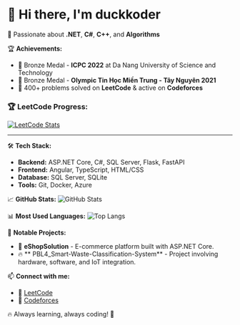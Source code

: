 # 👋 Hi there, I'm **duckkoder**

🚀 Passionate about **.NET**, **C#**, **C++**, and **Algorithms**

🏆 **Achievements:**  
- 🥉 Bronze Medal - **ICPC 2022** at Da Nang University of Science and Technology  
- 🥉 Bronze Medal - **Olympic Tin Học Miền Trung - Tây Nguyên 2021**  
- 🎯 400+ problems solved on **LeetCode** & active on **Codeforces**  

### 🏆 LeetCode Progress:
[![LeetCode Stats](https://leetcard.jacoblin.cool/Igughi?theme=dark&font=Fira%20Code)](https://leetcode.com/Igughi)

---

🛠 **Tech Stack:**
- **Backend:** ASP.NET Core, C#, SQL Server, Flask, FastAPI
- **Frontend:** Angular, TypeScript, HTML/CSS
- **Database:** SQL Server, SQLite
- **Tools:** Git, Docker, Azure

📈 **GitHub Stats:**
![GitHub Stats](https://github-readme-stats.vercel.app/api?username=duckkoder&show_icons=true&theme=tokyonight)

📊 **Most Used Languages:**
![Top Langs](https://github-readme-stats.vercel.app/api/top-langs/?username=duckkoder&layout=compact&theme=tokyonight)

🎯 **Notable Projects:**
- 🛒 **eShopSolution** - E-commerce platform built with ASP.NET Core.
- 🔥 ** PBL4_Smart-Waste-Classification-System** - Project involving hardware, software, and IoT integration.

📫 **Connect with me:**
- 📝 [LeetCode](https://leetcode.com/Igughi)
- 💬 [Codeforces](https://codeforces.com/profile/plsgivemeslt)

🔥 Always learning, always coding! 🚀
